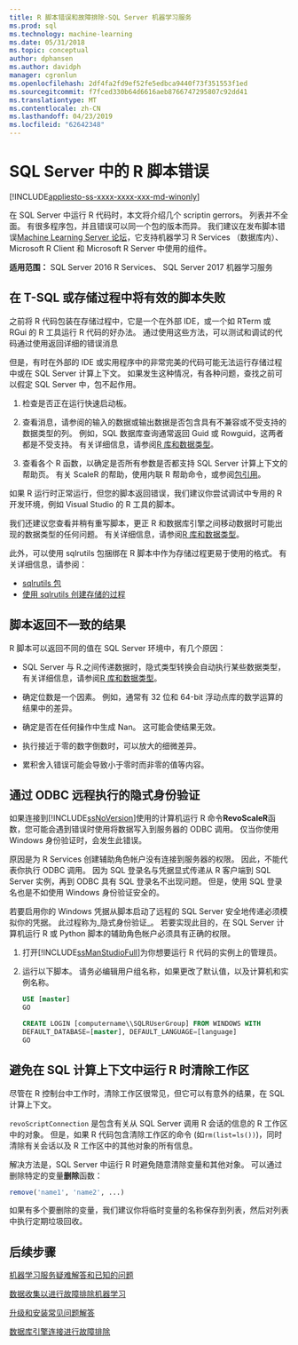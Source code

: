 ```yaml
---
title: R 脚本错误和故障排除-SQL Server 机器学习服务
ms.prod: sql
ms.technology: machine-learning
ms.date: 05/31/2018
ms.topic: conceptual
author: dphansen
ms.author: davidph
manager: cgronlun
ms.openlocfilehash: 2df4fa2fd9ef52fe5edbca9440f73f351553f1ed
ms.sourcegitcommit: f7fced330b64d6616aeb8766747295807c92dd41
ms.translationtype: MT
ms.contentlocale: zh-CN
ms.lasthandoff: 04/23/2019
ms.locfileid: "62642348"
---
```

# <a name="r-scripting-errors-in-sql-server"></a>SQL Server 中的 R 脚本错误
[!INCLUDE[appliesto-ss-xxxx-xxxx-xxx-md-winonly](../includes/appliesto-ss-xxxx-xxxx-xxx-md-winonly.md)]

在 SQL Server 中运行 R 代码时，本文将介绍几个 scriptin gerrors。 列表并不全面。 有很多程序包，并且错误可以同一个包的版本而异。 我们建议在发布脚本错误[Machine Learning Server 论坛](https://social.msdn.microsoft.com/Forums/en-US/home?category=MicrosoftR)，它支持机器学习 R Services （数据库内）、 Microsoft R Client 和 Microsoft R Server 中使用的组件。

**适用范围：** SQL Server 2016 R Services、 SQL Server 2017 机器学习服务


## <a name="valid-script-fails-in-t-sql-or-in-stored-procedures"></a>在 T-SQL 或存储过程中将有效的脚本失败

之前将 R 代码包装在存储过程中，它是一个在外部 IDE，或一个如 RTerm 或 RGui 的 R 工具运行 R 代码的好办法。 通过使用这些方法，可以测试和调试的代码通过使用返回详细的错误消息

但是，有时在外部的 IDE 或实用程序中的非常完美的代码可能无法运行存储过程中或在 SQL Server 计算上下文。 如果发生这种情况，有各种问题，查找之前可以假定 SQL Server 中，包不起作用。

1. 检查是否正在运行快速启动板。

2. 查看消息，请参阅的输入的数据或输出数据是否包含具有不兼容或不受支持的数据类型的列。 例如，SQL 数据库查询通常返回 Guid 或 Rowguid，这两者都是不受支持。 有关详细信息，请参阅[R 库和数据类型](r/r-libraries-and-data-types.md)。

3. 查看各个 R 函数，以确定是否所有参数是否都支持 SQL Server 计算上下文的帮助页。 有关 ScaleR 的帮助，使用内联 R 帮助命令，或参阅[包引用](https://docs.microsoft.com/r-server/r-reference/revoscaler/revoscaler)。

如果 R 运行时正常运行，但您的脚本返回错误，我们建议你尝试调试中专用的 R 开发环境，例如 Visual Studio 的 R 工具的脚本。

我们还建议您查看并稍有重写脚本，更正 R 和数据库引擎之间移动数据时可能出现的数据类型的任何问题。 有关详细信息，请参阅[R 库和数据类型](r/r-libraries-and-data-types.md)。

此外，可以使用 sqlrutils 包捆绑在 R 脚本中作为存储过程更易于使用的格式。 有关详细信息，请参阅：
* [sqlrutils 包](r/ref-r-sqlrutils.md)
* [使用 sqlrutils 创建存储的过程](r/how-to-create-a-stored-procedure-using-sqlrutils.md)

## <a name="script-returns-inconsistent-results"></a>脚本返回不一致的结果

R 脚本可以返回不同的值在 SQL Server 环境中，有几个原因：

- SQL Server 与 R.之间传递数据时，隐式类型转换会自动执行某些数据类型，有关详细信息，请参阅[R 库和数据类型](r/r-libraries-and-data-types.md)。

- 确定位数是一个因素。 例如，通常有 32 位和 64-bit 浮动点库的数学运算的结果中的差异。

- 确定是否在任何操作中生成 Nan。 这可能会使结果无效。

- 执行接近于零的数字倒数时，可以放大的细微差异。

- 累积舍入错误可能会导致小于零时而非零的值等内容。

## <a name="implied-authentication-for-remote-execution-via-odbc"></a>通过 ODBC 远程执行的隐式身份验证

如果连接到[!INCLUDE[ssNoVersion](../includes/ssnoversion-md.md)]使用的计算机运行 R 命令**RevoScaleR**函数，您可能会遇到错误时使用将数据写入到服务器的 ODBC 调用。 仅当你使用 Windows 身份验证时，会发生此错误。

原因是为 R Services 创建辅助角色帐户没有连接到服务器的权限。 因此，不能代表你执行 ODBC 调用。 因为 SQL 登录名与凭据显式传递从 R 客户端到 SQL Server 实例，再到 ODBC 具有 SQL 登录名不出现问题。 但是，使用 SQL 登录名也是不如使用 Windows 身份验证安全的。

若要启用你的 Windows 凭据从脚本启动了远程的 SQL Server 安全地传递必须模拟你的凭据。 此过程称为_隐式身份验证_。 若要实现此目的，在 SQL Server 计算机运行 R 或 Python 脚本的辅助角色帐户必须具有正确的权限。

1. 打开[!INCLUDE[ssManStudioFull](../includes/ssmanstudiofull-md.md)]为你想要运行 R 代码的实例上的管理员。

2. 运行以下脚本。 请务必编辑用户组名称，如果更改了默认值，以及计算机和实例名称。

    ```sql
    USE [master]
    GO
    
    CREATE LOGIN [computername\\SQLRUserGroup] FROM WINDOWS WITH
    DEFAULT_DATABASE=[master], DEFAULT_LANGUAGE=[language]
    GO
    ```

## <a name="avoid-clearing-the-workspace-while-youre-running-r-in-a-sql-compute-context"></a>避免在 SQL 计算上下文中运行 R 时清除工作区

尽管在 R 控制台中工作时，清除工作区很常见，但它可以有意外的结果，在 SQL 计算上下文。

`revoScriptConnection` 是包含有关从 SQL Server 调用 R 会话的信息的 R 工作区中的对象。 但是，如果 R 代码包含清除工作区的命令 (如`rm(list=ls())`)，同时清除有关会话以及 R 工作区中的其他对象的所有信息。

解决方法是，SQL Server 中运行 R 时避免随意清除变量和其他对象。 可以通过删除特定的变量**删除**函数：

```R
remove('name1', 'name2', ...)
```

如果有多个要删除的变量，我们建议你将临时变量的名称保存到列表，然后对列表中执行定期垃圾回收。



## <a name="next-steps"></a>后续步骤

[机器学习服务疑难解答和已知的问题](machine-learning-troubleshooting-faq.md)

[数据收集以进行故障排除机器学习](data-collection-ml-troubleshooting-process.md)

[升级和安装常见问题解答](r/upgrade-and-installation-faq-sql-server-r-services.md)

[数据库引擎连接进行故障排除](../database-engine/configure-windows/troubleshoot-connecting-to-the-sql-server-database-engine.md)

